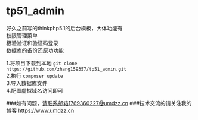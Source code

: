 # tp51_admin
好久之前写的thinkphp5.1的后台模板，大体功能有  
权限管理菜单  
极验验证和验证码登录  
数据库的备份还原功功能  

1.将项目下载到本地 `git clone https://github.com/zhang159357/tp51_admin.git`  
2.执行 `composer update`  
3.导入数据库文件  
4.配置虚拟域名访问即可  


###如有问题，请联系邮箱1769360227@umdzz.cn 
###技术交流的请关注我的博客 https://www.umdzz.cn

